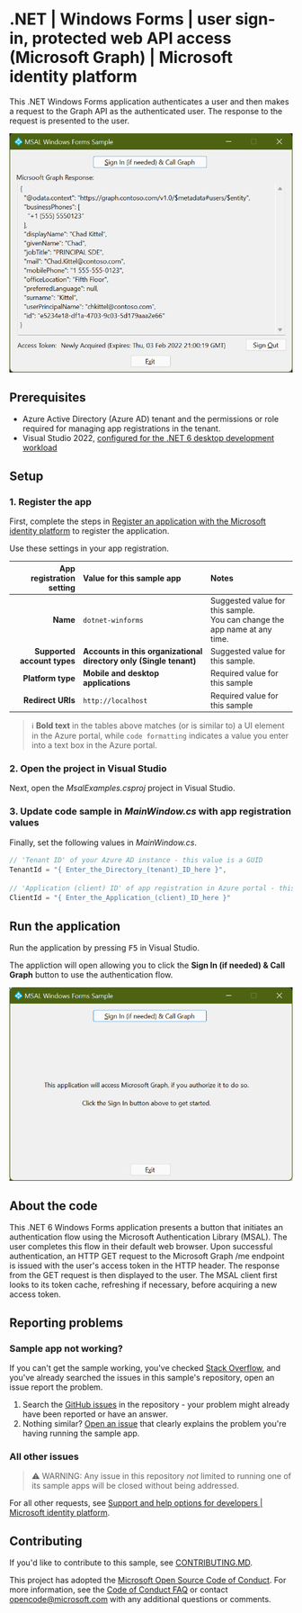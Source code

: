 <!-- Keeping yaml frontmatter commented out for now
---
# Metadata required by https://docs.microsoft.com/samples/browse/
# Metadata properties: https://review.docs.microsoft.com/help/contribute/samples/process/onboarding?branch=main#add-metadata-to-readme
languages:
- csharp
page_type: sample
name: "Windows Forms app that makes a request to the Graph API after signing in the user"
description: "This .NET 6 Windows Forms app signs in the user and then makes a request to Microsoft Graph for the user's profile data."
products:
- azure
- azure-active-directory
- ms-graph
urlFragment: ms-identity-docs-code-app-csharp-winforms
---
-->
<!-- SAMPLE ID: DOCS-CODE-025 -->
# .NET | Windows Forms | user sign-in, protected web API access (Microsoft Graph) | Microsoft identity platform

<!-- Build badges here
![Build passing.](https://img.shields.io/badge/build-passing-brightgreen.svg) ![Code coverage.](https://img.shields.io/badge/coverage-100%25-brightgreen.svg) ![License.](https://img.shields.io/badge/license-MIT-green.svg)
-->

This .NET Windows Forms application authenticates a user and then makes a request to the Graph API as the authenticated user. The response to the request is presented to the user.

![A screenshot of a Windows Forms application displaying a response from Microsoft Graph.](./app.png)

## Prerequisites

- Azure Active Directory (Azure AD) tenant and the permissions or role required for managing app registrations in the tenant.
- Visual Studio 2022, [configured for the .NET 6 desktop development workload](https://docs.microsoft.com/dotnet/desktop/winforms/get-started/create-app-visual-studio?view=netdesktop-6.0#prerequisites)

## Setup

### 1. Register the app

First, complete the steps in [Register an application with the Microsoft identity platform](https://docs.microsoft.com/azure/active-directory/develop/quickstart-register-app) to register the application.

Use these settings in your app registration.

| App registration <br/> setting  | Value for this sample app                                           | Notes                                                                           |
|--------------------------------:|:--------------------------------------------------------------------|:--------------------------------------------------------------------------------|
| **Name**                        | `dotnet-winforms`                                                   | Suggested value for this sample. <br/> You can change the app name at any time. |
| **Supported account types**     | **Accounts in this organizational directory only (Single tenant)**  | Suggested value for this sample.                                                |
| **Platform type**               | **Mobile and desktop applications**                                 | Required value for this sample                                                  |
| **Redirect URIs**               | `http://localhost`                                                  | Required value for this sample                                                  |

> :information_source: **Bold text** in the tables above matches (or is similar to) a UI element in the Azure portal, while `code formatting` indicates a value you enter into a text box in the Azure portal.

### 2. Open the project in Visual Studio

Next, open the _MsalExamples.csproj_ project in Visual Studio.

### 3. Update code sample in _MainWindow.cs_ with app registration values

Finally, set the following values in _MainWindow.cs_.

```csharp
// 'Tenant ID' of your Azure AD instance - this value is a GUID
TenantId = "{ Enter_the_Directory_(tenant)_ID_here }",

// 'Application (client) ID' of app registration in Azure portal - this value is a GUID
ClientId = "{ Enter_the_Application_(client)_ID_here }"
```

## Run the application

Run the application by pressing <kbd>F5</kbd> in Visual Studio.

The appliction will open allowing you to click the **Sign In (if needed) & Call Graph** button to use the authentication flow.

![A screenshot of a Windows Forms application guiding the user to click the "Sign In" button.](./app-launch.png)

## About the code

This .NET 6 Windows Forms application presents a button that initiates an authentication flow using the Microsoft Authentication Library (MSAL). The user completes this flow in their default web browser.  Upon successful authentication, an HTTP GET request to the Microsoft Graph /me endpoint is issued with the user's access token in the HTTP header. The response from the GET request is then displayed to the user. The MSAL client first looks to its token cache, refreshing if necessary, before acquiring a new access token.

## Reporting problems

### Sample app not working?

If you can't get the sample working, you've checked [Stack Overflow](http://stackoverflow.com/questions/tagged/msal), and you've already searched the issues in this sample's repository, open an issue report the problem.

1. Search the [GitHub issues](/issues) in the repository - your problem might already have been reported or have an answer.
1. Nothing similar? [Open an issue](/issues/new) that clearly explains the problem you're having running the sample app.

### All other issues

> :warning: WARNING: Any issue in this repository _not_ limited to running one of its sample apps will be closed without being addressed.

For all other requests, see [Support and help options for developers | Microsoft identity platform](https://docs.microsoft.com/azure/active-directory/develop/developer-support-help-options).

## Contributing

If you'd like to contribute to this sample, see [CONTRIBUTING.MD](/CONTRIBUTING.md).

This project has adopted the [Microsoft Open Source Code of Conduct](https://opensource.microsoft.com/codeofconduct/). For more information, see the [Code of Conduct FAQ](https://opensource.microsoft.com/codeofconduct/faq/) or contact [opencode@microsoft.com](mailto:opencode@microsoft.com) with any additional questions or comments.
